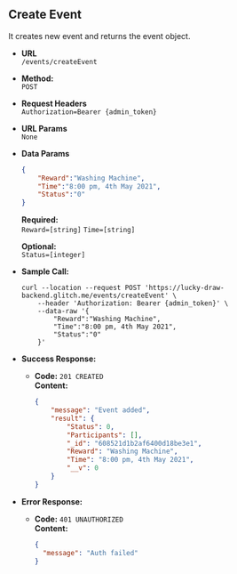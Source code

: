**Create Event**
----
  It creates new event and returns the event object.

* **URL**  
  `/events/createEvent`

* **Method:**  
  `POST` 
  
*  **Request Headers**  
  `Authorization=Bearer {admin_token}` 
  
*  **URL Params**  
    `None`

* **Data Params**

  ```json
  {
      "Reward":"Washing Machine",
      "Time":"8:00 pm, 4th May 2021",
      "Status":"0"
  }
  ```
  **Required:**  
  `Reward=[string]`
  `Time=[string]`
  
  **Optional:**  
  `Status=[integer]`
   
   
* **Sample Call:**
  ```curl
  curl --location --request POST 'https://lucky-draw-backend.glitch.me/events/createEvent' \
      --header 'Authorization: Bearer {admin_token}' \
      --data-raw '{
          "Reward":"Washing Machine",
          "Time":"8:00 pm, 4th May 2021",
          "Status":"0"
      }'
  ```
   
* **Success Response:**

  * **Code:** `201 CREATED` <br />
    **Content:**  
    ```json
    {
        "message": "Event added",
        "result": {
            "Status": 0,
            "Participants": [],
            "_id": "608521d1b2af6400d18be3e1",
            "Reward": "Washing Machine",
            "Time": "8:00 pm, 4th May 2021",
            "__v": 0
        }
    }
    ```
 
* **Error Response:**

  * **Code:** `401 UNAUTHORIZED` <br />
    **Content:**  
    ```json
    {
      "message": "Auth failed"
    }
    ```
